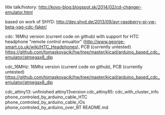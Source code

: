 litle talk/history: http://kovo-blog.blogspot.sk/2014/02/cd-changer-emulator.html

based on work of SHYD: http://dev.shyd.de/2013/09/avr-raspberry-pi-vw-beta-vag-cdc-faker/

cdc: 16Mhz version (current code on github) with support for HTC headphone "remote control emualtor" (http://www.george-smart.co.uk/wiki/HTC_Headphones), PCB (currently untested) https://github.com/tomaskovacik/hw/tree/master/kicad/arduino_based_cdc_emulator/atmegax8_dip

 
cdc_16MHz: 16Mhz version (current code on github), PCB (currently untested) https://github.com/tomaskovacik/hw/tree/master/kicad/arduino_based_cdc_emulator/atmegax8_dip

 
cdc_attiny13: unfinished attiny13version
cdc_attiny85:
cdc_with_cluster_info
phone_controled_by_arduino_cable_HTC
phone_controled_by_arduino_cable_iOs
phone_controled_by_arduino_over_BT
README.md
